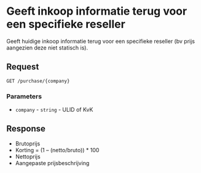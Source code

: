 # Geeft inkoop informatie terug voor een specifieke reseller
Geeft huidige inkoop informatie terug voor een specifieke reseller (bv prijs aangezien deze niet statisch is).

## Request
```http
GET /purchase/{company}
```

### Parameters
* `company` - `string` - ULID of KvK

## Response
- Brutoprijs
- Korting = (1 – (netto/bruto)) * 100
- Nettoprijs
- Aangepaste prijsbeschrijving
